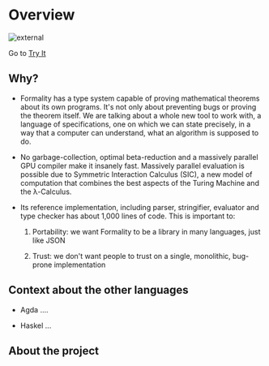 # Overview

![external](https://petgusto.com/wp-content/uploads/2018/09/cachorros-pequenos-e-fofos-10-raças-que-voce-precisa-conhecer-6.jpg)

Go to [Try It](/tryIt)

## Why?

- Formality has a type system capable of proving mathematical theorems about its own programs. It's not only about preventing bugs or proving the theorem itself. We are talking about a whole new tool to work with, a language of specifications, one on which we can state precisely, in a way that a computer can understand, what an algorithm is supposed to do.

- No garbage-collection, optimal beta-reduction and a massively parallel GPU compiler make it insanely fast.
Massively parallel evaluation is possible due to Symmetric Interaction Calculus (SIC), a new model of computation that combines the best aspects of the Turing Machine and the λ-Calculus.

- Its reference implementation, including parser, stringifier, evaluator and type checker has about 1,000 lines of code. This is important to:

  1. Portability: we want Formality to be a library in many languages, just like JSON

  2. Trust: we don't want people to trust on a single, monolithic, bug-prone implementation

## Context about the other languages

- Agda .... 

- Haskel ... 

## About the project

